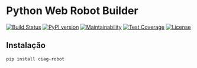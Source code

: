 # Python Web Robot Builder

[![Build Status](https://travis-ci.org/OpenCIAg/py-robot.svg?branch=master)](https://travis-ci.org/OpenCIAg/py-robot)
[![PyPI version](https://badge.fury.io/py/ciag-robot.svg)](https://badge.fury.io/py/ciag-robot)
[![Maintainability](https://api.codeclimate.com/v1/badges/4116e2ba99ce56e1397e/maintainability)](https://codeclimate.com/github/OpenCIAg/py-robot/maintainability)
[![Test Coverage](https://api.codeclimate.com/v1/badges/4116e2ba99ce56e1397e/test_coverage)](https://codeclimate.com/github/OpenCIAg/py-robot/test_coverage)
[![License](https://img.shields.io/badge/License-Apache%202.0-blue.svg)](LICENSE)



## Instalação

```shell
pip install ciag-robot
```
